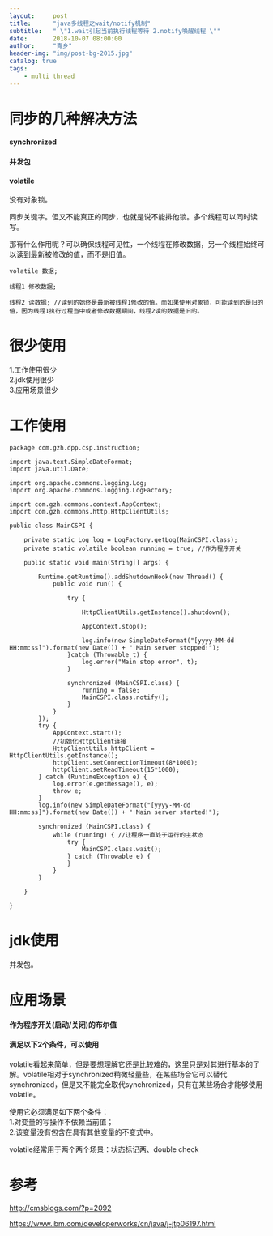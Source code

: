 ```yaml
---
layout:     post
title:      "java多线程之wait/notify机制"
subtitle:   " \"1.wait引起当前执行线程等待 2.notify唤醒线程 \""
date:       2018-10-07 08:00:00
author:     "青乡"
header-img: "img/post-bg-2015.jpg"
catalog: true
tags:
    - multi thread
---
```




# 同步的几种解决方法
#### synchronized
#### 并发包
#### volatile
没有对象锁。

同步关键字。但又不能真正的同步，也就是说不能排他锁。多个线程可以同时读写。

那有什么作用呢？可以确保线程可见性，一个线程在修改数据，另一个线程始终可以读到最新被修改的值，而不是旧值。

```
volatile 数据;

线程1 修改数据;

线程2 读数据; //读到的始终是最新被线程1修改的值。而如果使用对象锁，可能读到的是旧的值，因为线程1执行过程当中或者修改数据期间，线程2读的数据是旧的。
```



# 很少使用
1.工作使用很少  
2.jdk使用很少  
3.应用场景很少  

# 工作使用

```
package com.gzh.dpp.csp.instruction;

import java.text.SimpleDateFormat;
import java.util.Date;

import org.apache.commons.logging.Log;
import org.apache.commons.logging.LogFactory;

import com.gzh.commons.context.AppContext;
import com.gzh.commons.http.HttpClientUtils;

public class MainCSPI {
	
	private static Log log = LogFactory.getLog(MainCSPI.class);
	private static volatile boolean running = true; //作为程序开关
	
	public static void main(String[] args) {
		
		Runtime.getRuntime().addShutdownHook(new Thread() {
			public void run() {
				
				try {					
					
					HttpClientUtils.getInstance().shutdown();
					
					AppContext.stop();
					
					log.info(new SimpleDateFormat("[yyyy-MM-dd HH:mm:ss]").format(new Date()) + " Main server stopped!");
				}catch (Throwable t) {
                    log.error("Main stop error", t);
                }
				
				synchronized (MainCSPI.class) {
	                running = false;
	                MainCSPI.class.notify();
	            }
			}
		});
		try {
			AppContext.start();
			//初始化HttpClient连接
			HttpClientUtils httpClient = HttpClientUtils.getInstance();
			httpClient.setConnectionTimeout(8*1000);
			httpClient.setReadTimeout(15*1000);
		} catch (RuntimeException e) {
			log.error(e.getMessage(), e);
			throw e;
		}
		log.info(new SimpleDateFormat("[yyyy-MM-dd HH:mm:ss]").format(new Date()) + " Main server started!");
		
		synchronized (MainCSPI.class) {
			while (running) { //让程序一直处于运行的主状态
	            try {
	            	MainCSPI.class.wait();
	            } catch (Throwable e) {
	            }
	        }
		}
		
	}

}

```

# jdk使用
并发包。

# 应用场景
#### 作为程序开关(启动/关闭)的布尔值

#### 满足以下2个条件，可以使用
volatile看起来简单，但是要想理解它还是比较难的，这里只是对其进行基本的了解。volatile相对于synchronized稍微轻量些，在某些场合它可以替代synchronized，但是又不能完全取代synchronized，只有在某些场合才能够使用volatile。

使用它必须满足如下两个条件：  
1.对变量的写操作不依赖当前值；  
2.该变量没有包含在具有其他变量的不变式中。

volatile经常用于两个两个场景：状态标记两、double check

# 参考
http://cmsblogs.com/?p=2092

https://www.ibm.com/developerworks/cn/java/j-jtp06197.html


